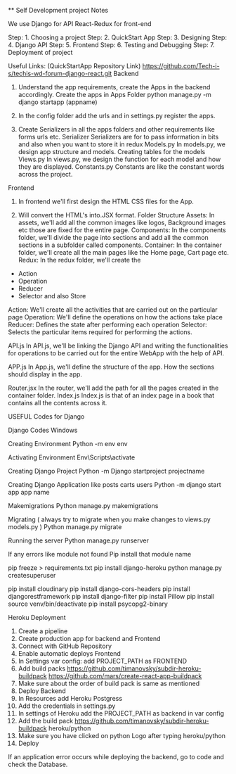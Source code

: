 ** Self Development project Notes

We use Django for API
React-Redux for front-end

Step: 1. Choosing a project
Step: 2. QuickStart App
Step: 3. Designing
Step: 4. Django API
Step: 5. Frontend
Step: 6. Testing and Debugging
Step: 7. Deployment of project

Useful Links:
(QuickStartApp Repository Link) https://github.com/Tech-i-s/techis-wd-forum-django-react.git
Backend
1. Understand the app requirements, create the Apps in the backend accordingly.
Create the apps in Apps Folder
python manage.py -m django startapp (appname)
2. In the config folder add the urls and in settings.py register the apps.

3. Create Serializers in all the apps folders and other requirements like forms urls etc.
Serializer
Serializers are for to pass information in bits and also when you want to store it in redux
Models.py
In models.py, we design app structure and models. Creating tables for the models
Views.py
In views.py, we design the function for each model and how they are displayed.
Constants.py
Constants are like the constant words across the project.

Frontend
1. In frontend we'll first design the HTML CSS files for the App.

2. Will convert the HTML's into.JSX format.
Folder Structure
Assets: In assets, we'll add all the common images like logos, Background images etc those are fixed for the entire page.
Components: In the components folder, we'll divide the page into sections and add all the common sections in a subfolder called components.
Container: In the container folder, we'll create all the main pages like the Home page, Cart page etc.
Redux: In the redux folder, we'll create the 
* Action
* Operation
* Reducer
* Selector
and also Store

Action: We'll create all the activities that are carried out on the particular page
Operation: We'll define the operations on how the actions take place
Reducer: Defines the state after performing each operation
Selector: Selects the particular items required for performing the actions.

API.js
In API.js, we'll be linking the Django API and writing the functionalities for operations to be carried out for the entire WebApp with the help of API.

APP.js
In App.js, we'll define the structure of the app. How the sections should display in the app.

Router.jsx
In the router, we'll add the path for all the pages created in the container folder.
Index.js
Index.js is that of an index page in a book that contains all the contents across it.

USEFUL Codes for Django

Django Codes Windows

Creating Environment
Python -m env env

Activating Environment
Env\Scripts\activate

Creating Django Project
Python -m Django startproject projectname

Creating Django Application like posts carts users
Python -m django start app app name

Makemigrations
Python manage.py makemigrations

Migrating		( always try to migrate when you make changes to views.py models.py )
Python manage.py migrate

Running the server
Python manage.py runserver

If any errors like module not found
Pip install that module name

pip freeze > requirements.txt 
pip install django-heroku
python manage.py createsuperuser

pip install cloudinary
pip install django-cors-headers
pip install djangorestframework
pip install django-filter
pip install Pillow
pip install 
source venv/bin/deactivate
pip install psycopg2-binary

Heroku Deployment

1. Create a pipeline
2. Create production app for backend and Frontend
3. Connect with GitHub Repository
4. Enable automatic deploys
Frontend
1. In Settings 
   var config: add PROJECT_PATH as FRONTEND
2. Add build packs
https://github.com/timanovsky/subdir-heroku-buildpack
https://github.com/mars/create-react-app-buildpack
3. Make sure about the order of build pack is same as mentioned
4. Deploy
Backend
1. In Resources add Heroku Postgress
2. Add the credentials in settings.py
3. In settings of Heroku add the PROJECT_PATH as backend in var config
4. Add the build pack
https://github.com/timanovsky/subdir-heroku-buildpack
heroku/python
5. Make sure you have clicked on python Logo after typing heroku/python
6. Deploy

If an application error occurs while deploying the backend, go to code and check the Database.
